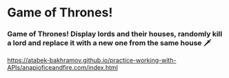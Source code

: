 # Game of Thrones!


### Game of Thrones! Display lords and their houses, randomly kill a lord and replace it with a new one from the same house 🗡 

https://atabek-bakhramov.github.io/practice-working-with-APIs/anapioficeandfire.com/index.html


